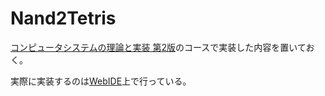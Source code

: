 # Nand2Tetris

[コンピュータシステムの理論と実装 第2版](https://www.oreilly.co.jp/books/9784814400874/)のコースで実装した内容を置いておく。

実際に実装するのは[WebIDE](https://nand2tetris.github.io/web-ide)上で行っている。
